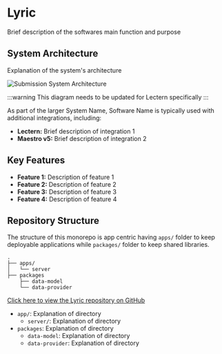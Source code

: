 # Lyric

Brief description of the softwares main function and purpose

## System Architecture

Explanation of the system's architecture

![Submission System Architecture](../images/submission-system.svg 'Updated Overture Submission System')

:::warning
This diagram needs to be updated for Lectern specifically
:::

As part of the larger System Name, Software Name is typically used with additional integrations, including:

- **Lectern:** Brief description of integration 1
- **Maestro v5:** Brief description of integration 2

## Key Features

- **Feature 1:** Description of feature 1
- **Feature 2:** Description of feature 2
- **Feature 3:** Description of feature 3
- **Feature 4:** Description of feature 4

## Repository Structure

The structure of this monorepo is app centric having `apps/` folder to keep deployable applications while `packages/` folder to keep shared libraries.

```
.
├── apps/
│   └── server
├── packages
    ├── data-model
    └── data-provider
```

[Click here to view the Lyric repository on GitHub](https://github.com/overture-stack/lyric)

- `app/`: Explanation of directory
    - `server/`: Explanation of directory
- `packages`: Explanation of directory
    - `data-model`: Explanation of directory
    - `data-provider`: Explanation of directory
